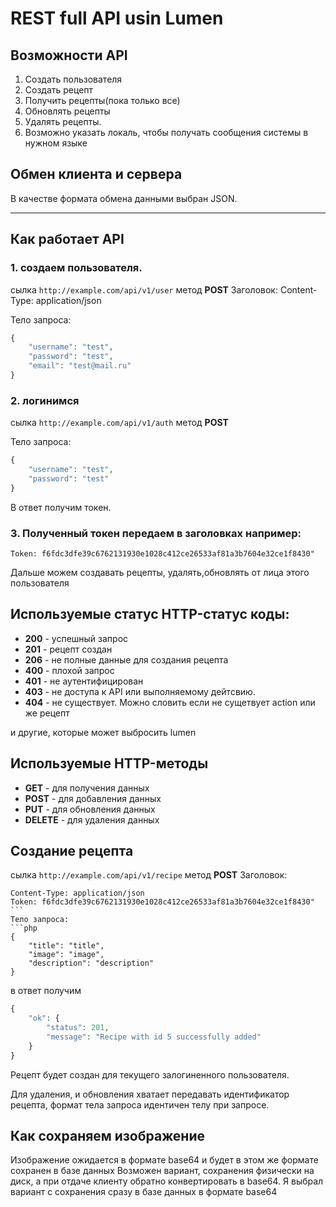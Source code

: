 # REST full API usin Lumen
## Возможности API
1. Создать пользователя
2. Создать рецепт
3. Получить рецепты(пока только все)
4. Обновлять рецепты
5. Удалять рецепты.
6. Возможно указать локаль, чтобы получать сообщения системы в нужном языке


## Обмен клиента и сервера

В качестве формата обмена данными выбран JSON. 
***
## Как работает API

### 1. создаем пользователя.
сылка ``` http://example.com/api/v1/user ``` метод **POST**
Заголовок: Content-Type: application/json

Тело запроса:
```php
{
    "username": "test",
    "password": "test",
    "email": "test@mail.ru"
}
```
### 2. логинимся
сылка ``` http://example.com/api/v1/auth ``` метод **POST**

Тело запроса:
```php
{
    "username": "test",
    "password": "test"
}
```
В ответ получим токен.

### 3. Полученный токен передаем в заголовках например: 
``` Token: f6fdc3dfe39c6762131930e1028c412ce26533af81a3b7604e32ce1f8430" ```

Дальше можем создавать рецепты, удалять,обновлять от лица этого пользователя

## Используемые статус HTTP-статус коды:

* **200** - успешный запрос
* **201** - рецепт создан
* **206** - не полные данные для создания рецепта
* **400** - плохой запрос
* **401** - не аутентифицирован
* **403** - не доступа к API или выполняемому дейтсвию.
* **404** - не существует. Можно словить если не сущетвует action или же рецепт

и другие, которые может выбросить lumen

## Используемые HTTP-методы

* **GET** - для получения данных
* **POST** - для добавления данных
* **PUT** - для обновления данных
* **DELETE** - для удаления данных

## Создание рецепта

сылка ``` http://example.com/api/v1/recipe ``` метод **POST**
Заголовок: 
``` 
Content-Type: application/json
Token: f6fdc3dfe39c6762131930e1028c412ce26533af81a3b7604e32ce1f8430" ```
Тело запроса:
```php
{
    "title": "title",
    "image": "image",
    "description": "description"
}
```
в ответ получим
```php
{
    "ok": {
        "status": 201,
        "message": "Recipe with id 5 successfully added"
    }
}
```
Рецепт будет создан для текущего залогиненного пользователя.

Для удаления, и обновления хватает передавать идентификатор рецепта, формат тела
запроса идентичен телу при запросе.

## Как сохраняем изображение

Изображение ожидается в формате base64 и будет в этом же формате сохранен в базе данных
Возможен вариант, сохранения физически на диск, а при отдаче клиенту обратно конвертировать 
в base64. 
    Я выбрал вариант с сохранения сразу в базе данных в формате base64